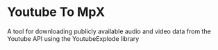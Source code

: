 # Youtube To MpX
 A tool for downloading publicly available audio and video data from the Youtube API using the YoutubeExplode library
